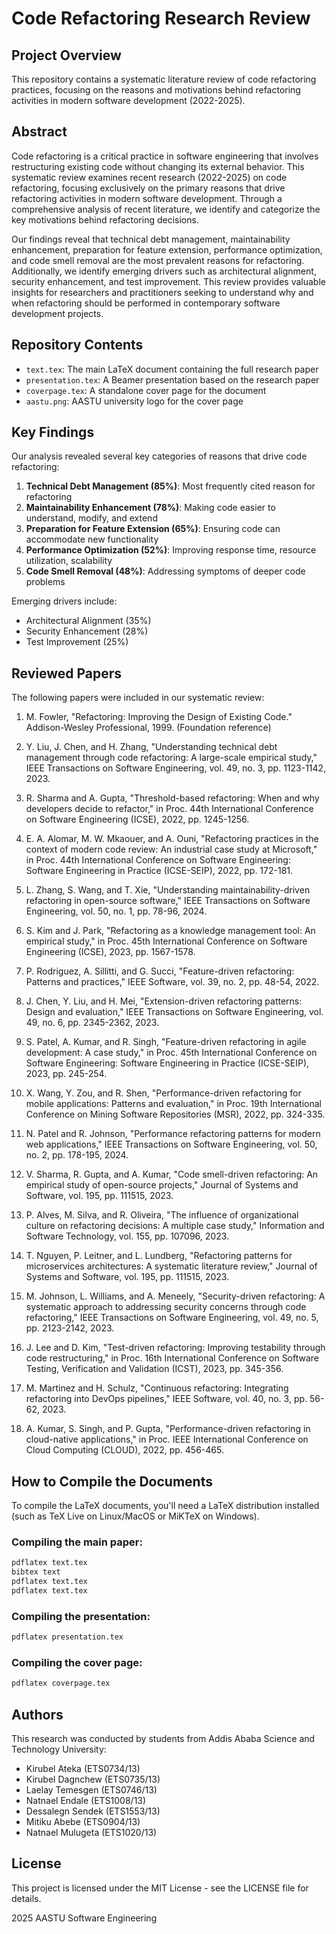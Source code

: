 # Code Refactoring Research Review

## Project Overview
This repository contains a systematic literature review of code refactoring practices, focusing on the reasons and motivations behind refactoring activities in modern software development (2022-2025).

## Abstract
Code refactoring is a critical practice in software engineering that involves restructuring existing code without changing its external behavior. This systematic review examines recent research (2022-2025) on code refactoring, focusing exclusively on the primary reasons that drive refactoring activities in modern software development. Through a comprehensive analysis of recent literature, we identify and categorize the key motivations behind refactoring decisions.

Our findings reveal that technical debt management, maintainability enhancement, preparation for feature extension, performance optimization, and code smell removal are the most prevalent reasons for refactoring. Additionally, we identify emerging drivers such as architectural alignment, security enhancement, and test improvement. This review provides valuable insights for researchers and practitioners seeking to understand why and when refactoring should be performed in contemporary software development projects.

## Repository Contents
- `text.tex`: The main LaTeX document containing the full research paper
- `presentation.tex`: A Beamer presentation based on the research paper
- `coverpage.tex`: A standalone cover page for the document
- `aastu.png`: AASTU university logo for the cover page

## Key Findings
Our analysis revealed several key categories of reasons that drive code refactoring:

1. **Technical Debt Management (85%)**: Most frequently cited reason for refactoring
2. **Maintainability Enhancement (78%)**: Making code easier to understand, modify, and extend
3. **Preparation for Feature Extension (65%)**: Ensuring code can accommodate new functionality
4. **Performance Optimization (52%)**: Improving response time, resource utilization, scalability
5. **Code Smell Removal (48%)**: Addressing symptoms of deeper code problems

Emerging drivers include:
- Architectural Alignment (35%)
- Security Enhancement (28%)
- Test Improvement (25%)

## Reviewed Papers
The following papers were included in our systematic review:

1. M. Fowler, "Refactoring: Improving the Design of Existing Code." Addison-Wesley Professional, 1999. (Foundation reference)

2. Y. Liu, J. Chen, and H. Zhang, "Understanding technical debt management through code refactoring: A large-scale empirical study," IEEE Transactions on Software Engineering, vol. 49, no. 3, pp. 1123-1142, 2023.

3. R. Sharma and A. Gupta, "Threshold-based refactoring: When and why developers decide to refactor," in Proc. 44th International Conference on Software Engineering (ICSE), 2022, pp. 1245-1256.

4. E. A. Alomar, M. W. Mkaouer, and A. Ouni, "Refactoring practices in the context of modern code review: An industrial case study at Microsoft," in Proc. 44th International Conference on Software Engineering: Software Engineering in Practice (ICSE-SEIP), 2022, pp. 172-181.

5. L. Zhang, S. Wang, and T. Xie, "Understanding maintainability-driven refactoring in open-source software," IEEE Transactions on Software Engineering, vol. 50, no. 1, pp. 78-96, 2024.

6. S. Kim and J. Park, "Refactoring as a knowledge management tool: An empirical study," in Proc. 45th International Conference on Software Engineering (ICSE), 2023, pp. 1567-1578.

7. P. Rodriguez, A. Sillitti, and G. Succi, "Feature-driven refactoring: Patterns and practices," IEEE Software, vol. 39, no. 2, pp. 48-54, 2022.

8. J. Chen, Y. Liu, and H. Mei, "Extension-driven refactoring patterns: Design and evaluation," IEEE Transactions on Software Engineering, vol. 49, no. 6, pp. 2345-2362, 2023.

9. S. Patel, A. Kumar, and R. Singh, "Feature-driven refactoring in agile development: A case study," in Proc. 45th International Conference on Software Engineering: Software Engineering in Practice (ICSE-SEIP), 2023, pp. 245-254.

10. X. Wang, Y. Zou, and R. Shen, "Performance-driven refactoring for mobile applications: Patterns and evaluation," in Proc. 19th International Conference on Mining Software Repositories (MSR), 2022, pp. 324-335.

11. N. Patel and R. Johnson, "Performance refactoring patterns for modern web applications," IEEE Transactions on Software Engineering, vol. 50, no. 2, pp. 178-195, 2024.

12. V. Sharma, R. Gupta, and A. Kumar, "Code smell-driven refactoring: An empirical study of open-source projects," Journal of Systems and Software, vol. 195, pp. 111515, 2023.

13. P. Alves, M. Silva, and R. Oliveira, "The influence of organizational culture on refactoring decisions: A multiple case study," Information and Software Technology, vol. 155, pp. 107096, 2023.

14. T. Nguyen, P. Leitner, and L. Lundberg, "Refactoring patterns for microservices architectures: A systematic literature review," Journal of Systems and Software, vol. 195, pp. 111515, 2023.

15. M. Johnson, L. Williams, and A. Meneely, "Security-driven refactoring: A systematic approach to addressing security concerns through code refactoring," IEEE Transactions on Software Engineering, vol. 49, no. 5, pp. 2123-2142, 2023.

16. J. Lee and D. Kim, "Test-driven refactoring: Improving testability through code restructuring," in Proc. 16th International Conference on Software Testing, Verification and Validation (ICST), 2023, pp. 345-356.

17. M. Martinez and H. Schulz, "Continuous refactoring: Integrating refactoring into DevOps pipelines," IEEE Software, vol. 40, no. 3, pp. 56-62, 2023.

18. A. Kumar, S. Singh, and P. Gupta, "Performance-driven refactoring in cloud-native applications," in Proc. IEEE International Conference on Cloud Computing (CLOUD), 2022, pp. 456-465.

## How to Compile the Documents
To compile the LaTeX documents, you'll need a LaTeX distribution installed (such as TeX Live on Linux/MacOS or MiKTeX on Windows).

### Compiling the main paper:
```bash
pdflatex text.tex
bibtex text
pdflatex text.tex
pdflatex text.tex
```

### Compiling the presentation:
```bash
pdflatex presentation.tex
```

### Compiling the cover page:
```bash
pdflatex coverpage.tex
```

## Authors
This research was conducted by students from Addis Ababa Science and Technology University:
- Kirubel Ateka (ETS0734/13)
- Kirubel Dagnchew (ETS0735/13)
- Laelay Temesgen (ETS0746/13)
- Natnael Endale (ETS1008/13)
- Dessalegn Sendek (ETS1553/13)
- Mitiku Abebe (ETS0904/13)
- Natnael Mulugeta (ETS1020/13)

## License
This project is licensed under the MIT License - see the LICENSE file for details.


 2025 AASTU Software Engineering
